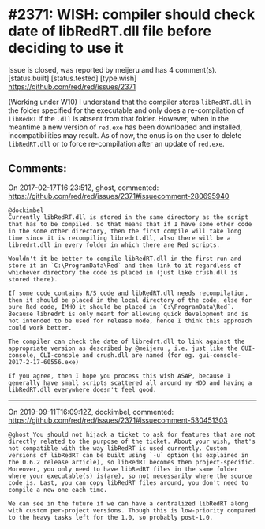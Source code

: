 
#2371: WISH: compiler should check date of libRedRT.dll file before deciding to use it
================================================================================
Issue is closed, was reported by meijeru and has 4 comment(s).
[status.built] [status.tested] [type.wish]
<https://github.com/red/red/issues/2371>

(Working under W10) I understand that the compiler stores `libRedRT.dll` in the folder specified for the executable and only does a re-compilation of `libRedRT` if the `.dll` is absent from that folder. However, when in the meantime a new version of `red.exe` has been downloaded and installed, incompatibilities may result.
As of now, the onus is on the user to delete `libRedRT.dll` or to force re-compilation after an update of `red.exe`.


Comments:
--------------------------------------------------------------------------------

On 2017-02-17T16:23:51Z, ghost, commented:
<https://github.com/red/red/issues/2371#issuecomment-280695940>

    @dockimbel 
    Currently libRedRT.dll is stored in the same directory as the script that has to be compiled. So that means that if I have some other code in the some other directory, then the first compile will take long time since it is recompiling libredrt.dll, also there will be a libredrt.dll in every folder in which there are Red scripts.
      
    Wouldn't it be better to compile libRedRT.dll in the first run and store it in `C:\ProgramData\Red` and then link to it regardless of whichever directory the code is placed in (just like crush.dll is stored there). 
      
    If some code contains R/S code and libRedRT.dll needs recompilation, then it should be placed in the local directory of the code, else for pure Red code, IMHO it should be placed in `C:\ProgramData\Red`. Because libredrt is only meant for allowing quick development and is not intended to be used for release mode, hence I think this approach could work better.
    
    The compiler can check the date of libredrt.dll to link against the appropriate version as described by @meijeru , i.e. just like the GUI-console, CLI-console and crush.dll are named (for eg. gui-console-2017-2-17-60556.exe)
    
    If you agree, then I hope you process this wish ASAP, because I generally have small scripts scattered all around my HDD and having a libRedRT.dll everywhere doesn't feel good.

--------------------------------------------------------------------------------

On 2019-09-11T16:09:12Z, dockimbel, commented:
<https://github.com/red/red/issues/2371#issuecomment-530451303>

    @ghost You should not hijack a ticket to ask for features that are not directly related to the purpose of the ticket. About your wish, that's not compatible with the way libRedRT is used currently. Custom versions of libRedRT can be built using `-u` option (as explained in the 0.6.2 release article), so libRedRT becomes then project-specific. Moreover, you only need to have libRedRT files in the same folder where your executable(s) is(are), so not necessarily where the source code is. Last, you can copy libRedRT files around, you don't need to compile a new one each time.
    
    We can see in the future if we can have a centralized libRedRT along with custom per-project versions. Though this is low-priority compared to the heavy tasks left for the 1.0, so probably post-1.0.

